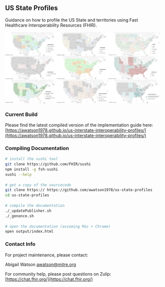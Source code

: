 ## US State Profiles

Guidance on how to profile the US State and territories using Fast Healthcare Interoperability Resources (FHIR).

![PolicyAnalysis-Examples-3x3.jpg](./assets/PolicyAnalysis-Examples-3x3.jpg)  


### Current Build

Please find the latest compiled version of the implementation guide here: [https://awatson1978.github.io/us-interstate-interoperability-profiles/](https://awatson1978.github.io/us-interstate-interoperability-profiles/)

### Compiling Documentation  

```bash 
# install the sushi tool
git clone https://github.com/FHIR/sushi
npm install -g fsh-sushi
sushi --help

# get a copy of the sourcecode
git clone https:// https://github.com/awatson1978/us-state-profiles
cd us-state-profiles

# compile the documentation  
./_updatePublisher.sh
./_genonce.sh

# open the documentation (assuming Mac + Chrome)
open output/index.html
```


### Contact Info  


For project maintenance, please contact:    

Abigail Watson <awatson@mitre.org> 

For community help, please post questions on Zulip:  
[https://chat.fhir.org/](https://chat.fhir.org/)  

